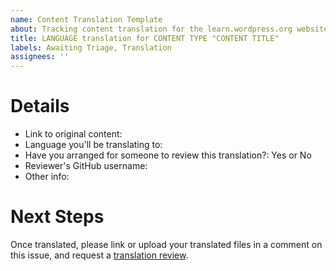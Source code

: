 ```yaml
---
name: Content Translation Template
about: Tracking content translation for the learn.wordpress.org website
title: LANGUAGE translation for CONTENT TYPE "CONTENT TITLE" 
labels: Awaiting Triage, Translation
assignees: ''
---
```


<!--
The steps to translating content on Learn WordPress can be found in the handbook: https://make.wordpress.org/training/handbook/content-localization/.

Remember to update the title of this issue. Example: Greek translation for Lesson Plan "Introduction To Common Plugins"
-->

# Details
- Link to original content:
- Language you'll be translating to: 
- Have you arranged for someone to review this translation?: Yes or No
- Reviewer's GitHub username:
- Other info: 

# Next Steps
Once translated, please link or upload your translated files in a comment on this issue, and request a [translation review](https://make.wordpress.org/training/handbook/content-localization/#translation-review).
